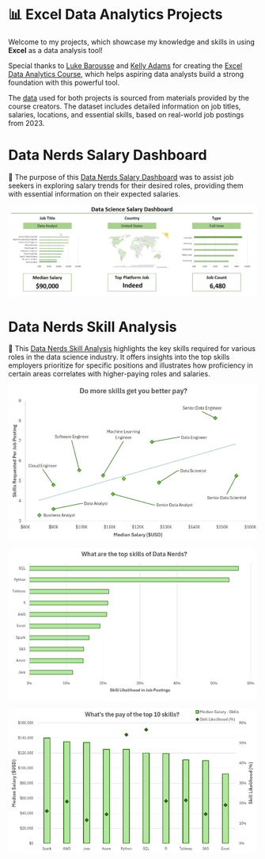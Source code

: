 # 📊 Excel Data Analytics Projects

Welcome to my projects, which showcase my knowledge and skills in using **Excel** as a data analysis tool!

Special thanks to [Luke Barousse](https://github.com/lukebarousse) and [Kelly Adams](https://github.com/kellyjadams) for creating the [Excel Data Analytics Course](https://youtu.be/pCJ15nGFgVg?si=eaVSlBZP-crDsYqO), which helps aspiring data analysts build a strong foundation with this powerful tool.

The [data](/0_Resources/data_jobs_salary_all.xlsx) used for both projects is sourced from materials provided by the course creators. The dataset includes detailed information on job titles, salaries, locations, and essential skills, based on real-world job postings from 2023.

# Data Nerds Salary Dashboard

🎯 The purpose of this [Data Nerds Salary Dashboard](/1_Data_Nerds_Salary_Dashboard) was to assist job seekers in exploring salary trends for their desired roles, providing them with essential information on their expected salaries.

![Data Nerds Salary Dashboard](/0_Resources/Images/1_Data_Nerds_Salary_Dashboard/1_Data_Nerds_Salary_Dashboard.gif)

# Data Nerds Skill Analysis

🎯 This [Data Nerds Skill Analysis](/2_Data_Nerds_Skill_Analysis) highlights the key skills required for various roles in the data science industry. It offers insights into the top skills employers prioritize for specific positions and illustrates how proficiency in certain areas correlates with higher-paying roles and salaries.

![Salary Skill](0_Resources/Images/2_Data_Nerds_Skill_Analysis/5_Salary_Skill.PNG)

![Top Skills](0_Resources/Images/2_Data_Nerds_Skill_Analysis/9_Top_Skills.PNG)

![Salary Skill Likelihood](0_Resources/Images/2_Data_Nerds_Skill_Analysis/10_Salary_Skill_Likelihood.PNG)
